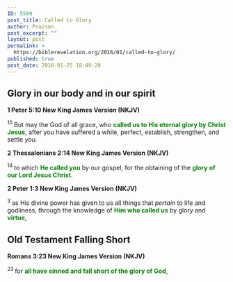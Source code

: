 ```yaml
---
ID: 5589
post_title: Called to Glory
author: Praison
post_excerpt: ""
layout: post
permalink: >
  https://biblerevelation.org/2016/01/called-to-glory/
published: true
post_date: 2016-01-25 18:49:28
---
```

<h2><strong>Glory in our body and in our spirit</strong></h2>
<strong><span class="passage-display-bcv">1 Peter 5:10
</span><span class="passage-display-version">New King James Version (NKJV)</span></strong>

<span id="en-NKJV-30476" class="text 1Pet-5-10"><sup class="versenum">10 </sup>But may the God of all grace, who <span style="color: #008000;"><strong>called us to His eternal glory by Christ Jesus</strong></span>, after you have suffered a while, perfect, establish, strengthen, and settle <i>you.</i></span>

<strong><span class="passage-display-bcv">2 Thessalonians 2:14
</span><span class="passage-display-version">New King James Version (NKJV)</span></strong>

<span id="en-NKJV-29676" class="text 2Thess-2-14"><sup class="versenum">14 </sup>to which <span style="color: #008000;"><strong>He called you</strong></span> by our gospel, for the obtaining of the <span style="color: #008000;"><strong>glory of our Lord Jesus Christ</strong></span>.</span>

<strong><span class="passage-display-bcv">2 Peter 1:3
</span><span class="passage-display-version">New King James Version (NKJV)</span></strong>

<span id="en-NKJV-30483" class="text 2Pet-1-3"><sup class="versenum">3 </sup>as His divine power has given to us all things that <i>pertain</i> to life and godliness, through the knowledge of <span style="color: #008000;"><strong>Him who called us</strong></span> by glory and <span style="color: #008000;"><strong>virtue</strong></span>,</span>
<h2><strong>Old Testament Falling Short</strong></h2>
<strong><span class="passage-display-bcv">Romans 3:23
</span><span class="passage-display-version">New King James Version (NKJV)</span></strong>

<span id="en-NKJV-28015" class="text Rom-3-23"><sup class="versenum">23 </sup>for <span style="color: #008000;"><strong>all have sinned and fall short of the glory of God</strong></span>,</span>